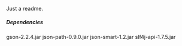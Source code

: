 Just a readme.


##### Dependencies
gson-2.2.4.jar
json-path-0.9.0.jar
json-smart-1.2.jar
slf4j-api-1.7.5.jar
